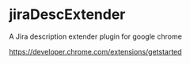 # jiraDescExtender
A Jira description extender plugin for google chrome

https://developer.chrome.com/extensions/getstarted